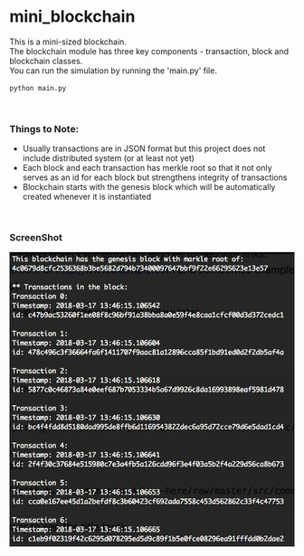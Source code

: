 # mini_blockchain

This is a mini-sized blockchain. <br/>
The blockchain module has three key components - transaction, block and blockchain classes. <br/>
You can run the simulation by running the 'main.py' file.

```python
python main.py
```

<br/>

### Things to Note:

* Usually transactions are in JSON format but this project does not include distributed system (or at least not yet)
* Each block and each transaction has merkle root so that it not only serves as an id for each block but strengthens integrity of transactions
* Blockchain starts with the genesis block which will be automatically created whenever it is instantiated

<br/>

### ScreenShot

![Screenshot](https://github.com/ChHeYo/mini_blockchain/blob/master/raw/demo_shot.png)
